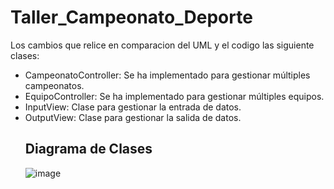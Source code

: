 # Taller_Campeonato_Deporte
 Los cambios que relice en comparacion del UML y el codigo las siguiente clases:
* CampeonatoController: Se ha implementado para gestionar múltiples campeonatos.
* EquipoController: Se ha implementado para gestionar múltiples equipos.
* InputView: Clase para gestionar la entrada de datos.
* OutputView: Clase para gestionar la salida de datos.
  ## Diagrama de Clases
  ![image](https://github.com/user-attachments/assets/aadc4acd-c6a5-4a4e-a616-4cd3baa07f1a)
